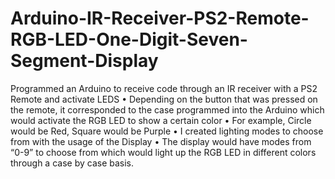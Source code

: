 # Arduino-IR-Receiver-PS2-Remote-RGB-LED-One-Digit-Seven-Segment-Display
Programmed an Arduino to receive code through an IR receiver with a PS2 Remote and activate LEDS
•	Depending on the button that was pressed on the remote, it corresponded to the case programmed into the Arduino which would activate the RGB LED to show a certain color
•	For example, Circle would be Red, Square would be Purple
•	I created lighting modes to choose from with the usage of the Display
•	The display would have modes from “0-9” to choose from which would light up the RGB LED in different colors through a case by case basis.
